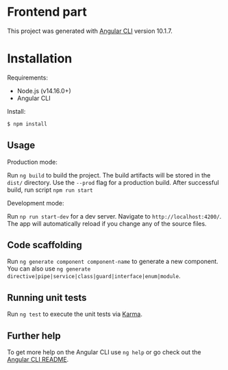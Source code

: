 # Frontend part

This project was generated with [Angular CLI](https://github.com/angular/angular-cli) version 10.1.7.

# Installation

Requirements:

- Node.js (v14.16.0+)
- Angular CLI

Install:

```bash
$ npm install
```

## Usage

Production mode:

Run `ng build` to build the project. The build artifacts will be stored in the `dist/` directory. Use the `--prod` flag for a production build. After successful build, run script `npm run start`

Development mode:

Run `np run start-dev` for a dev server. Navigate to `http://localhost:4200/`. The app will automatically reload if you change any of the source files.

## Code scaffolding

Run `ng generate component component-name` to generate a new component. You can also use `ng generate directive|pipe|service|class|guard|interface|enum|module`.

## Running unit tests

Run `ng test` to execute the unit tests via [Karma](https://karma-runner.github.io).

## Further help

To get more help on the Angular CLI use `ng help` or go check out the [Angular CLI README](https://github.com/angular/angular-cli/blob/master/README.md).
